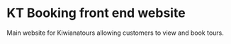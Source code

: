 # KT Booking front end website #

Main website for Kiwianatours allowing customers to view and book tours.
